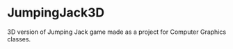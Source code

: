 JumpingJack3D
=============

3D version of Jumping Jack game made as a project for Computer Graphics classes.
